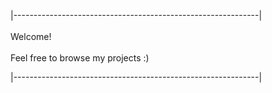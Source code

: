 |-------------------------------------------------------------|  
<br>
Welcome!
<br>
<br>
Feel free to browse my projects :)  

|-------------------------------------------------------------|
